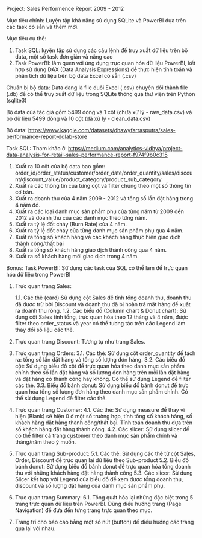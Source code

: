 Project: Sales Performence Report 2009 - 2012

Mục tiêu chính: Luyện tập khả năng sử dụng SQLite và PowerBI dựa trên các task có sẵn và thêm mới.

Mục tiêu cụ thể: 
  1. Task SQL: luyện tập sử dụng các câu lệnh để truy xuất dữ liệu trên bộ data, một số task đơn giản và nâng cao
  2. Task PowerBI: làm quen với ứng dụng trực quan hóa dữ liệu PowerBI, kết hợp sử dụng DAX (Data Analysis Expressions) để thực hiện tính toán và phân tích dữ liệu trên bộ data Excel có sẵn (.csv) 

Chuẩn bị bộ data: Data đang là file đuôi Excel (.csv) chuyển đổi thành file (.db) để có thể truy xuất dữ liệu trong SQLite thông qua thư viện trên Python (sqlite3)

Bộ data của tác giả gồm 5499 dòng và 1 cột (chưa xử lý - raw_data.csv) và bộ dữ liệu 5499 dòng và 10 cột (đã xử lý - clean_data.csv)

Bộ data: https://www.kaggle.com/datasets/dhawyfarrasputra/sales-performance-report-dqlab-store

Task SQL: Tham khảo ở: https://medium.com/analytics-vidhya/project-data-analysis-for-retail-sales-performance-report-f974f9b0c315
  1. Xuất ra 10 cột của bộ data bao gồm: order_id/order_status/customer/order_date/order_quantity/sales/discount/discount_value/product_category/product_sub_category
  2. Xuất ra các thông tin của từng cột và filter chúng theo một số thông tin cơ bản.
  3. Xuất ra doanh thu của 4 năm 2009 - 2012 và tổng số lần đặt hàng trong 4 năm đó.
  4. Xuất ra các loại danh mục sản phẩm phụ của từng năm từ 2009 đến 2012 và doanh thu của các danh mục theo từng năm.
  5. Xuất ra tỷ lệ đốt cháy (Burn Rate) của 4 năm.
  6. Xuất ra tỷ lệ đốt cháy của từng danh mục sản phẩm phụ qua 4 năm.
  7. Xuất ra tổng số khách hàng và các khách hàng thực hiện giao dịch thành công/thất bại
  8. Xuất ra tổng số khách hàng giao dịch thành công qua 4 năm.
  9. Xuất ra số khách hàng mới giao dịch trong 4 năm.

Bonus: Task PowerBI: Sử dụng các task của SQL có thể làm để trực quan hóa dữ liệu trong PowerBI
  1. Trực quan trang Sales:
     
     1.1. Các thẻ (card):Sử dụng cột Sales để tính tổng doanh thu, doanh thu đã được trừ bởi Discount và doanh thu đã bị hoàn trả mặt hàng để xuất ra doanh thu ròng.
     1.2. Các biểu đồ (Column chart & Donut chart): Sử dụng cột Sales tính tổng, trực quan hóa theo 12 tháng và 4 năm, được filter theo order_status và year có thể tương tác trên các Legend làm thay đổi số liệu các thẻ.
  3. Trực quan trang Discount: Tương tự như trang Sales.
  4. Trực quan trang Orders:
     3.1. Các thẻ: Sử dụng cột order_quantity để tách ra: tổng số lần đặt hàng và tổng số lượng đơn hàng.
     3.2. Các biểu đồ cột: Sử dụng biểu đồ cột để trực quan hóa theo danh mục sản phẩm chính theo số lần đặt hàng và số lượng đơn hàng trên mỗi lần đặt hàng và đặt hàng có thành công hay không. Có thể sử dụng Legend để filter các thẻ.
     3.3. Biểu đồ bánh donut: Sử dụng biểu đồ bánh donut để trực quan hóa tổng số lượng đơn hàng theo danh mục sản phẩm chính. Có thể sử dụng Legend để filter các thẻ.
  5. Trực quan trang Customer:
     4.1. Các thẻ: Sử dụng measure để thay vì hiện (Blank) sẽ hiện 0 ở một số trường hợp, tính tổng số khách hàng, số khách hàng đặt hàng thành công/thất bại. Tính toán doanh thu dựa trên số khách hàng đặt hàng thành công.
     4.2. Các slicer: Sử dụng slicer để có thể filter cả trang customer theo danh mục sản phẩm chính và tháng/năm theo ý muốn.
  6. Trực quan trang Sub-product:
     5.1. Các thẻ: Sử dụng các thẻ từ cột Sales, Order, Discount để trực quan lại dữ liệu theo Sub-product
     5.2. Biểu đồ bánh donut: Sử dụng biểu đồ bánh donut để trực quan hóa tổng doanh thu với những khách hàng đặt hàng thành công
     5.3. Các slicer: Sử dụng Slicer kết hợp với Legend của biểu đồ để xem được tổng doanh thu, discount và số lượng đặt hàng của danh mục sản phẩm phụ.
  7. Trực quan trang Summary:
     6.1. Tổng quát hóa lại những đặc biệt trong 5 trang trực quan dữ liệu trên PowerBI. Dùng điều hướng trang (Page Navigation) để đưa đến từng trang trực quan theo mục.
  8. Trang trí cho báo cáo bằng một số nút (button) để điều hướng các trang qua lại với nhau. 
